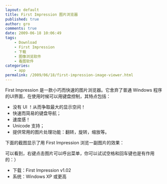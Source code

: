 ```yaml
---
layout: default
title: First Impression 图片浏览器
published: true
author: gro
comments: true
date: 2009-06-18 10:06:49
tags:
    - Download
    - First Impression
    - 下载
    - 图像浏览软件
    - 看图软件
categories:
    - app
permalink: /2009/06/18/first-impression-image-viewer.html
---
```

First Impression 是一款小巧而快速的图片浏览器。它舍弃了普通 Windows 程序的UI界面，在使用时候可以用键盘控制，其特点包括：

  * 没有 UI ！从而争取最大的显示空间！
  * 快速而简易的键盘导航；
  * 速度感！
  * Unicode 支持；
  * 提供常用的图片处理功能：翻转，旋转，缩放等。

下面的截图显示了用 First Impression 浏览一副图片的效果：

 

可以看到，右键点击图片可以呼出菜单，你可以试试空格和回车键也是有作用的：）

  * 下载：First Impression v1.02
  * 系统：Windows XP 或更高